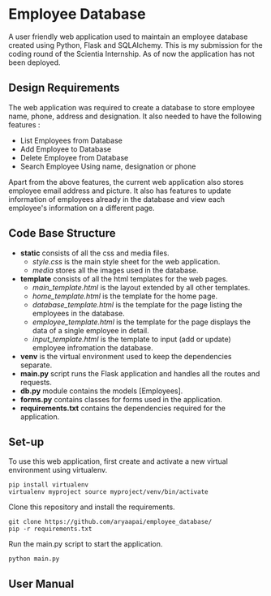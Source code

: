 # Employee Database
A user friendly web application used to maintain an employee database created using Python, Flask and SQLAlchemy. This is my submission for the coding round of the Scientia Internship. As of now the application has not been deployed.
## Design Requirements ##
The web application was required to create a database to store employee name, phone, address and designation. It also needed to have the following features : 
+ List Employees from Database
+ Add Employee to Database
+ Delete Employee from Database
+ Search Employee Using name, designation or phone

Apart from the above features, the current web application also stores employee email address and picture. It also has features to update information of employees already in the database and view each employee's information on a different page. 
## Code Base Structure ##
+ **static** consists of all the css and media files.
  - *style.css* is the main style sheet for the web application.
  - *media* stores all the images used in the database.
+ **template** consists of all the html templates for the web pages.
  - *main_template.html* is the layout extended by all other templates.
  - *home_template.html* is the template for the home page.
  - *database_template.html* is the template for the page listing the employees in the database.
  - *employee_template.html* is the template for the page displays the data of a single employee in detail.
  - *input_template.html* is the template to input (add or update) employee infromation the database.
+ **venv** is the virtual environment used to keep the dependencies separate.
+ **main.py** script runs the Flask application and handles all the routes and requests.
+ **db.py** module contains the models [Employees].
+ **forms.py** contains classes for forms used in the application.
+ **requirements.txt** contains the dependencies required for the application. 

## Set-up ##
To use this web application, first create and activate a new virtual environment using virtualenv.
```
pip install virtualenv
virtualenv myproject source myproject/venv/bin/activate
```
Clone this repository and install the requirements.
```
git clone https://github.com/aryaapai/employee_database/
pip -r requirements.txt
```
Run the main.py script to start the application. 
```
python main.py
```
## User Manual ##

